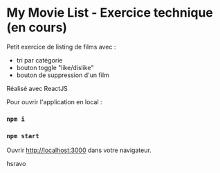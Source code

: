 # My Movie List - Exercice technique (en cours)

Petit exercice de listing de films avec :
- tri par catégorie
- bouton toggle "like/dislike"
- bouton de suppression d'un film

Réalisé avec ReactJS

Pour ouvrir l'application en local :

### `npm i`
### `npm start`

Ouvrir [http://localhost:3000](http://localhost:3000) dans votre navigateur.

hsravo
